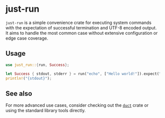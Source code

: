 # just-run

`just-run` is a simple convenience crate for executing system commands with the expectation
of successful termination and UTF-8 encoded output. It aims to handle the most common case without
extensive configuration or edge case coverage.

## Usage

```rust
use just_run::{run, Success};

let Success { stdout, stderr } = run("echo", ["Hello world!"]).expect("Command failed");
println!("{stdout}");
```

## See also

For more advanced use cases, consider checking out the [`duct`](https://crates.io/crates/duct) crate or
using the standard library tools directly.
